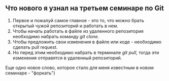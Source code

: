 ## Что нового я узнал на третьем семинаре по Git
1. Первое и пожалуй самое главное - это то, что можно брать открытый чужой репозиторий и работать в нем. 
2. Чтобы начать работать в файле из удаленного репозитория необходимо набрать команду *git clone*.
3. Чтобы предложить свои изменения в файле или коде - необходимо сделать pull request.
4. Но перед этим необходимо набрать в терминале *git pull*, тогда эти изменения отправятся в удаленный репозиторий. 

Еще одно новое слово, которое стало для меня известным в новом семинаре - "форкать")